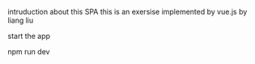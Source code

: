 
intruduction about this SPA
this is an exersise implemented by vue.js by liang liu



start the app


npm run dev